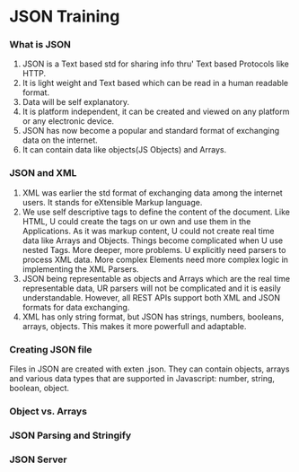 # JSON Training
### What is JSON
1. JSON is  a Text based std for sharing info thru' Text based Protocols like HTTP. 
2. It is light weight and Text based which can be read in a human readable format. 
3. Data will be self explanatory.
4. It is platform independent, it can be created and viewed on any platform or any electronic device. 
5. JSON has now become a popular and standard format of exchanging data on the internet. 
6. It can contain data like objects(JS Objects) and Arrays. 
### JSON and XML
1. XML was earlier the std format of exchanging data among the internet users. It stands for eXtensible Markup language. 
2. We use self descriptive tags to define the content of the document. Like HTML, U could create the tags on ur own and use them in the Applications. As it was markup content, U could not create real time data like Arrays and Objects. Things become complicated when U use nested Tags. More deeper, more problems. U explicitly need parsers to process XML data. More complex Elements need more complex logic in implementing the XML Parsers. 
3. JSON being representable as objects and Arrays which are the real time representable data, UR parsers will not be complicated and it is easily understandable. However, all REST APIs support both XML and JSON formats for data exchanging. 
4. XML has only string format, but JSON has strings, numbers, booleans, arrays, objects. This makes it more powerfull and adaptable. 
### Creating JSON file
Files in JSON are created with exten .json. They can contain objects, arrays and various data types that are supported in Javascript: number, string, boolean, object. 
### Object vs. Arrays
### JSON Parsing and Stringify
### JSON Server
